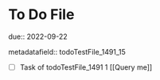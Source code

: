 # To Do File

due:: 2022-09-22

metadatafield:: todoTestFile_1491_15

- [ ] Task of todoTestFile_1491 1 [[Query me]]
